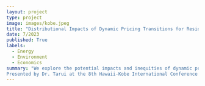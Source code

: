 ```yaml
---
layout: project
type: project
image: images/kobe.jpeg
title: "Distributional Impacts of Dynamic Pricing Transitions for Residential Electricity Consumers"
date: 7/2023
published: True
labels:
  - Energy 
  - Environment
  - Economics
summary: "We explore the potential impacts and inequities of dynamic pricing schemes on residential electricity consumers in Hawaii. <p>
Presented by Dr. Tarui at the 8th Hawaii-Kobe International Conference on Applied Economics. "
---
```


<!-- <img class="img-fluid" src="/images/Stacked_Hist_Bill_Diff_All_CT_Min.png" alt="" /> -->


<!-- <a href="https://speakerdeck.com/kambergjohnson/twobirds"><img class="img-fluid" style="border:3px solid black" src="/images/Stacked_Hist_Bill_Diff_All_CT_Min.png"></a> -->
